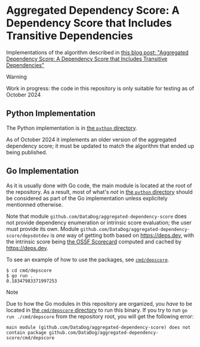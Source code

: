 # Aggregated Dependency Score: A Dependency Score that Includes Transitive Dependencies

Implementations of the algorithm described in [this blog post: "Aggregated Dependency Score: A Dependency Score that Includes Transitive Dependencies"](https://cedricvanrompay.fr/blog/aggregated-dependency-score/)

> [!WARNING]
>
> Work in progress: the code in this repository is only suitable for testing as of October 2024


## Python Implementation

The Python implementation is in [the `python` directory](./python/).

As of October 2024 it implements an older version of the aggregated dependency score;
it must be updated to match the algorithm that ended up being published.


## Go Implementation

As it is usually done with Go code, the main module is located at the root of the repository.
As a result, most of what's _not_ in [the `python` directory](./python/)
should be considered as part of the Go implementation
unless explicitely mentionned otherwise.

Note that module `github.com/DataDog/aggregated-dependency-score`
does not provide dependency enumeration or intrinsic score evaluation;
the user must provide its own. Module `github.com/DataDog/aggregated-dependency-score/depsdotdev`
is _one_ way of getting both based on https://deps.dev,
with the intrinsic score being [the OSSF Scorecard](https://securityscorecards.dev/)
computed and cached by https://deps.dev.

To see an example of how to use the packages,
see [`cmd/depscore`](./cmd/depscore/).

```
$ cd cmd/depscore
$ go run .
0.18347983371997253
```

> [!NOTE]
>
> Due to how the Go modules in this repository are organized,
> you _have_ to be located in [the `cmd/depscore` directory](./cmd/depscore/)
> to run this binary. If you try to run `go run ./cmd/depscore` from the repository root,
> you will get the following error:
> ```
> main module (github.com/DataDog/aggregated-dependency-score) does not contain package github.com/DataDog/aggregated-dependency-score/cmd/depscore
> ```
